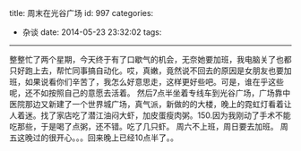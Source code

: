 title: 周末在光谷广场
id: 997
categories:
  - 杂谈
date: 2014-05-23 23:32:02
tags:
---

整整忙了两个星期，今天终于有了口歇气的机会，无奈她要加班，我电脑关了也都只好跑上去，帮忙同事搞自动化。哎，真嫩，竟然说不回去的原因是女朋友也要加班，如果说看你们辛苦了，我怎么好意思走，这样更好些吧。可是，谁在乎这些呢，还不如按照自己的意愿去活着。
然后7点半坐着专线车到光谷广场，广场靠中医院那边又新建了一个世界城广场，真气派，新做的的大楼，晚上的霓虹灯看着让人着迷。找了家店吃了潜江油闷大虾，加皮蛋瘦肉粥。150.因为我刚动了手术不能吃那些，于是喝了点粥，还不错。吃了几只虾。
周六不上班，周日要去加班。
周五这晚过的很开心。。。回来晚上已经10点半了。。